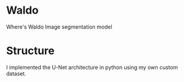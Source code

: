 # Waldo
Where's Waldo Image segmentation model

# Structure
I implemented the U-Net architecture in python using my own custom dataset.
